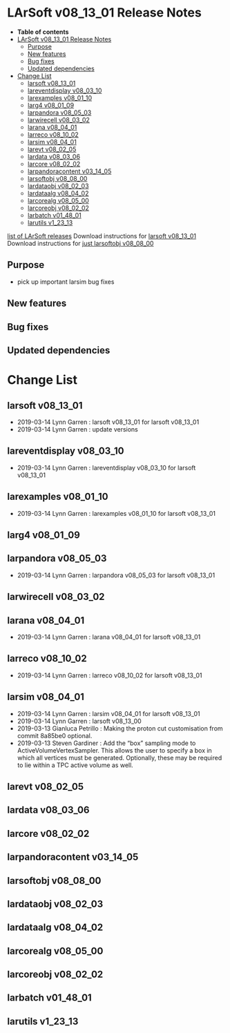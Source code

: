 LArSoft v08_13_01 Release Notes
======================================================================

-   **Table of contents**
-   [LArSoft v08_13_01 Release Notes](#LArSoft-v08_13_01-Release-Notes)
    -   [Purpose](#Purpose)
    -   [New features](#New-features)
    -   [Bug fixes](#Bug-fixes)
    -   [Updated dependencies](#Updated-dependencies)
-   [Change List](#Change-List)
    -   [larsoft v08_13_01](#larsoft-v08_13_01)
    -   [lareventdisplay v08_03_10](#lareventdisplay-v08_03_10)
    -   [larexamples v08_01_10](#larexamples-v08_01_10)
    -   [larg4 v08_01_09](#larg4-v08_01_09)
    -   [larpandora v08_05_03](#larpandora-v08_05_03)
    -   [larwirecell v08_03_02](#larwirecell-v08_03_02)
    -   [larana v08_04_01](#larana-v08_04_01)
    -   [larreco v08_10_02](#larreco-v08_10_02)
    -   [larsim v08_04_01](#larsim-v08_04_01)
    -   [larevt v08_02_05](#larevt-v08_02_05)
    -   [lardata v08_03_06](#lardata-v08_03_06)
    -   [larcore v08_02_02](#larcore-v08_02_02)
    -   [larpandoracontent v03_14_05](#larpandoracontent-v03_14_05)
    -   [larsoftobj v08_08_00](#larsoftobj-v08_08_00)
    -   [lardataobj v08_02_03](#lardataobj-v08_02_03)
    -   [lardataalg v08_04_02](#lardataalg-v08_04_02)
    -   [larcorealg v08_05_00](#larcorealg-v08_05_00)
    -   [larcoreobj v08_02_02](#larcoreobj-v08_02_02)
    -   [larbatch v01_48_01](#larbatch-v01_48_01)
    -   [larutils v1_23_13](#larutils-v1_23_13)

[list of LArSoft releases](LArSoft_release_list)
Download instructions for [larsoft v08_13_01](http://scisoft.fnal.gov/scisoft/bundles/larsoft/v08_13_01/larsoft-v08_13_01.html)
Download instructions for [just larsoftobj v08_08_00](http://scisoft.fnal.gov/scisoft/bundles/larsoftobj/v08_08_00/larsoftobj-v08_08_00.html)

Purpose
--------------------

-   pick up important larsim bug fixes

New features
------------------------------

Bug fixes
------------------------

Updated dependencies
----------------------------------------------

Change List
============================

larsoft v08_13_01
------------------------------------------

-   2019-03-14 Lynn Garren : larsoft v08_13_01 for larsoft v08_13_01
-   2019-03-14 Lynn Garren : update versions

lareventdisplay v08_03_10
----------------------------------------------------------

-   2019-03-14 Lynn Garren : lareventdisplay v08_03_10 for larsoft v08_13_01

larexamples v08_01_10
--------------------------------------------------

-   2019-03-14 Lynn Garren : larexamples v08_01_10 for larsoft v08_13_01

larg4 v08_01_09
--------------------------------------

larpandora v08_05_03
------------------------------------------------

-   2019-03-14 Lynn Garren : larpandora v08_05_03 for larsoft v08_13_01

larwirecell v08_03_02
--------------------------------------------------

larana v08_04_01
----------------------------------------

-   2019-03-14 Lynn Garren : larana v08_04_01 for larsoft v08_13_01

larreco v08_10_02
------------------------------------------

-   2019-03-14 Lynn Garren : larreco v08_10_02 for larsoft v08_13_01

larsim v08_04_01
----------------------------------------

-   2019-03-14 Lynn Garren : larsim v08_04_01 for larsoft v08_13_01
-   2019-03-14 Lynn Garren : larsoft v08_13_00
-   2019-03-13 Gianluca Petrillo : Making the proton cut customisation from commit 8a85be0 optional.
-   2019-03-13 Steven Gardiner : Add the “box” sampling mode to ActiveVolumeVertexSampler. This allows the user to specify a box in which all vertices must be generated. Optionally, these may be required to lie within a TPC active volume as well.

larevt v08_02_05
----------------------------------------

lardata v08_03_06
------------------------------------------

larcore v08_02_02
------------------------------------------

larpandoracontent v03_14_05
--------------------------------------------------------------

larsoftobj v08_08_00
------------------------------------------------

lardataobj v08_02_03
------------------------------------------------

lardataalg v08_04_02
------------------------------------------------

larcorealg v08_05_00
------------------------------------------------

larcoreobj v08_02_02
------------------------------------------------

larbatch v01_48_01
--------------------------------------------

larutils v1_23_13
------------------------------------------
